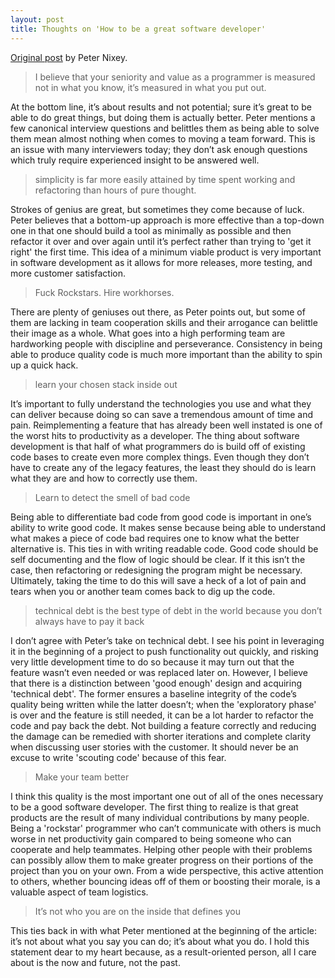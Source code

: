 ```yaml
---
layout: post
title: Thoughts on 'How to be a great software developer'
---
```

[Original post](http://peternixey.com/post/83510597580/how-to-be-a-great-software-developer) by Peter Nixey.

>I believe that your seniority and value as a programmer is measured not in what you know, it’s measured in what you put out.

At the bottom line, it’s about results and not potential; sure it’s great to be able to do great things, but doing them is actually better. Peter mentions a few canonical interview questions and belittles them as being able to solve them mean almost nothing when comes to moving a team forward. This is an issue with many interviewers today; they don’t ask enough questions which truly require experienced insight to be answered well.

>simplicity is far more easily attained by time spent working and refactoring than hours of pure thought.

Strokes of genius are great, but sometimes they come because of luck. Peter believes that a bottom-up approach is more effective than a top-down one in that one should build a tool as minimally as possible and then refactor it over and over again until it’s perfect rather than trying to 'get it right' the first time. This idea of a minimum viable product is very important in software development as it allows for more releases, more testing, and more customer satisfaction.

>Fuck Rockstars. Hire workhorses.

There are plenty of geniuses out there, as Peter points out, but some of them are lacking in team cooperation skills and their arrogance can belittle their image as a whole. What goes into a high performing team are hardworking people with discipline and perseverance. Consistency in being able to produce quality code is much more important than the ability to spin up a quick hack.

>learn your chosen stack inside out

It’s important to fully understand the technologies you use and what they can deliver because doing so can save a tremendous amount of time and pain. Reimplementing a feature that has already been well instated is one of the worst hits to productivity as a developer. The thing about software development is that half of what programmers do is build off of existing code bases to create even more complex things. Even though they don’t have to create any of the legacy features, the least they should do is learn what they are and how to correctly use them.

>Learn to detect the smell of bad code

Being able to differentiate bad code from good code is important in one’s ability to write good code. It makes sense because being able to understand what makes a piece of code bad requires one to know what the better alternative is. This ties in with writing readable code. Good code should be self documenting and the flow of logic should be clear. If it this isn’t the case, then refactoring or redesigning the program might be necessary. Ultimately, taking the time to do this will save a heck of a lot of pain and tears when you or another team comes back to dig up the code.

>technical debt is the best type of debt in the world because you don’t always have to pay it back

I don’t agree with Peter’s take on technical debt. I see his point in leveraging it in the beginning of a project to push functionality out quickly, and risking very little development time to do so because it may turn out that the feature wasn’t even needed or was replaced later on. However, I believe that there is a distinction between 'good enough' design and acquiring 'technical debt'. The former ensures a baseline integrity of the code’s quality being written while the latter doesn’t; when the 'exploratory phase' is over and the feature is still needed, it can be a lot harder to refactor the code and pay back the debt. Not building a feature correctly and reducing the damage can be remedied with shorter iterations and complete clarity when discussing user stories with the customer. It should never be an excuse to write 'scouting code' because of this fear.

>Make your team better

I think this quality is the most important one out of all of the ones necessary to be a good software developer. The first thing to realize is that great products are the result of many individual contributions by many people. Being a 'rockstar' programmer who can’t communicate with others is much worse in net productivity gain compared to being someone who can cooperate and help teammates. Helping other people with their problems can possibly allow them to make greater progress on their portions of the project than you on your own. From a wide perspective, this active attention to others, whether bouncing ideas off of them or boosting their morale, is a valuable aspect of team logistics.

>It’s not who you are on the inside that defines you

This ties back in with what Peter mentioned at the beginning of the article: it’s not about what you say you can do; it’s about what you do. I hold this statement dear to my heart because, as a result-oriented person, all I care about is the now and future, not the past.
